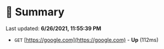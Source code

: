 # 📖 Summary
Last updated: **6/26/2021, 11:55:39 PM**

- `GET` [https://google.com](https://google.com) - **Up** (112ms)
